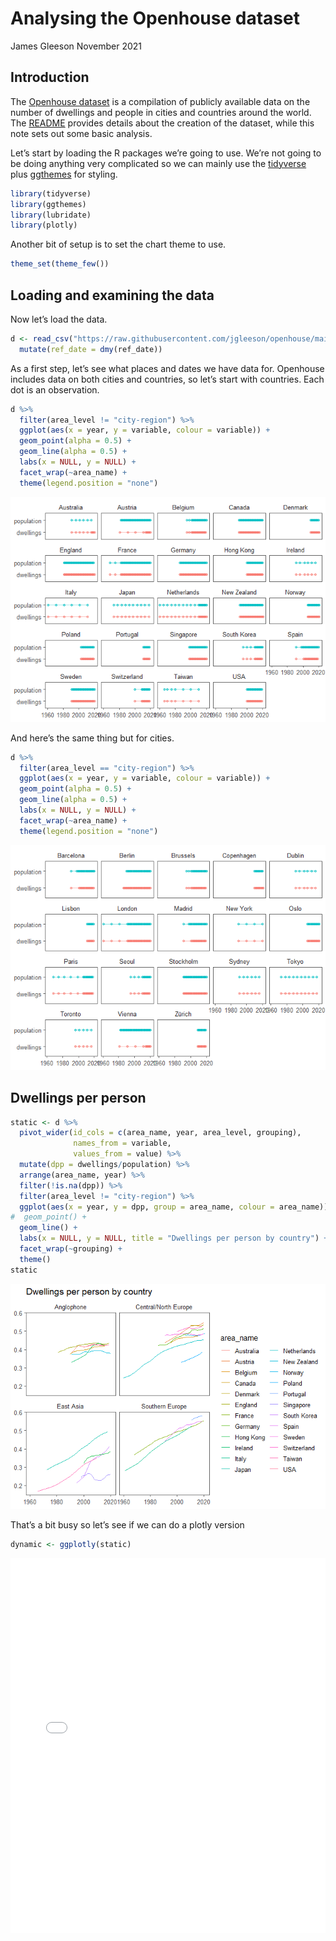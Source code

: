 Analysing the Openhouse dataset
================
James Gleeson
November 2021

## Introduction

The [Openhouse dataset](https://github.com/jgleeson/openhouse) is a
compilation of publicly available data on the number of dwellings and
people in cities and countries around the world. The
[README](https://github.com/jgleeson/openhouse/blob/main/README.md)
provides details about the creation of the dataset, while this note sets
out some basic analysis.

Let’s start by loading the R packages we’re going to use. We’re not
going to be doing anything very complicated so we can mainly use the
[tidyverse](https://www.tidyverse.org/) plus
[ggthemes](https://yutannihilation.github.io/allYourFigureAreBelongToUs/ggthemes/)
for styling.

``` r
library(tidyverse)
library(ggthemes)
library(lubridate)
library(plotly)
```

Another bit of setup is to set the chart theme to use.

``` r
theme_set(theme_few())
```

## Loading and examining the data

Now let’s load the data.

``` r
d <- read_csv("https://raw.githubusercontent.com/jgleeson/openhouse/main/dataset.csv") %>%
  mutate(ref_date = dmy(ref_date))
```

As a first step, let’s see what places and dates we have data for.
Openhouse includes data on both cities and countries, so let’s start
with countries. Each dot is an observation.

``` r
d %>%
  filter(area_level != "city-region") %>%
  ggplot(aes(x = year, y = variable, colour = variable)) +
  geom_point(alpha = 0.5) +
  geom_line(alpha = 0.5) +
  labs(x = NULL, y = NULL) +
  facet_wrap(~area_name) +
  theme(legend.position = "none")
```

![](Analysis_files/figure-gfm/coverage%20plot%20for%20countries-1.png)<!-- -->

And here’s the same thing but for cities.

``` r
d %>%
  filter(area_level == "city-region") %>%
  ggplot(aes(x = year, y = variable, colour = variable)) +
  geom_point(alpha = 0.5) +
  geom_line(alpha = 0.5) +
  labs(x = NULL, y = NULL) +
  facet_wrap(~area_name) +
  theme(legend.position = "none")
```

![](Analysis_files/figure-gfm/coverage%20plot%20for%20cities-1.png)<!-- -->

## Dwellings per person

``` r
static <- d %>%
  pivot_wider(id_cols = c(area_name, year, area_level, grouping),
              names_from = variable,
              values_from = value) %>%
  mutate(dpp = dwellings/population) %>%
  arrange(area_name, year) %>%
  filter(!is.na(dpp)) %>%
  filter(area_level != "city-region") %>% 
  ggplot(aes(x = year, y = dpp, group = area_name, colour = area_name)) +
#  geom_point() +
  geom_line() +
  labs(x = NULL, y = NULL, title = "Dwellings per person by country") +
  facet_wrap(~grouping) +
  theme()
static
```

![](Analysis_files/figure-gfm/dwellings%20per%20person-1.png)<!-- -->

That’s a bit busy so let’s see if we can do a plotly version

``` r
dynamic <- ggplotly(static)
```
<div>
<iframe src="index.html" width="100%" height="600" scrolling="no" seamless="seamless" frameBorder="0"></iframe>
</div>
